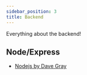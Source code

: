 ```yaml
---
sidebar_position: 3
title: Backend
---
```


Everything about the backend!

## Node/Express

- [Nodejs by Dave Gray](https://www.youtube.com/playlist?list=PL0Zuz27SZ-6PFkIxaJ6Xx_X46avTM1aYw)

